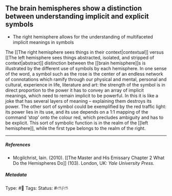 ## The brain hemispheres show a distinction between understanding implicit and explicit symbols  # 

- The right hemisphere allows for the understanding of multifaceted implicit meanings in symbols

The [[The right hemisphere sees things in their context|contextual]] versus [[The left hemisphere sees things abstracted, isolated, and stripped of context|abstract]] distinction between the [[brain hemisphere]]s is illustrated by the different use of symbols by each hemisphere. In one sense of the word, a symbol such as the rose is the center of an endless network of connotations which ramify through our physical and mental, personal and cultural, experience in life, literature and art: the strength of the symbol is in direct proportion to the power it has to convey an array of implicit meanings, which need to remain implicit to be powerful. In this it is like a joke that has several layers of meaning – explaining them destroys its power. The other sort of symbol could be exemplified by the red traffic light: its power lies in its use, and its use depends on a 1:1 mapping of the command ‘stop’ onto the colour red, which precludes ambiguity and has to be explicit. This sort of symbolic function is in the realm of the [[left hemisphere]], while the first type belongs to the realm of the right.

___

##### References

- Mcgilchrist, Iain. (2010). [[The Master and His Emissary Chapter 2 What Do the Hemispheres Do]] (103). London, UK: _Yale University Press._

##### Metadata

Type: #🔴 
Tags:
Status: #⛅️/⛅️